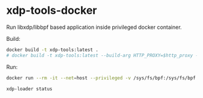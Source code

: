 # xdp-tools-docker

Run libxdp/libbpf based application inside privileged docker container.

Build:

```bash
docker build -t xdp-tools:latest .
# docker build -t xdp-tools:latest --build-arg HTTP_PROXY=$http_proxy --build-arg HTTPS_PROXY=$https_proxy .
```

Run:

```bash
docker run --rm -it --net=host --privileged -v /sys/fs/bpf:/sys/fs/bpf xdp-tools:latest bash

xdp-loader status
```
